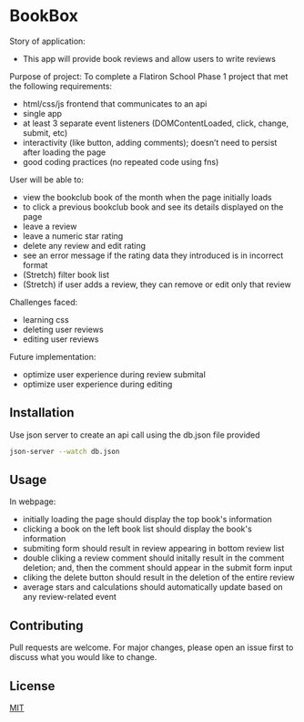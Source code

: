 # BookBox

Story of application:
- This app will provide book reviews and allow users to write reviews

Purpose of project:
To complete a Flatiron School Phase 1 project that met the following requirements:
- html/css/js frontend that communicates to an api
- single app
- at least 3 separate event listeners (DOMContentLoaded, click, change, submit, etc)
- interactivity (like button, adding comments); doesn’t need to persist after loading the page
- good coding practices (no repeated code using fns)

User will be able to:
- view the bookclub book of the month when the page initially loads
- to click a previous bookclub book and see its details displayed on the page
- leave a review
- leave a numeric star rating
- delete any review and edit rating
- see an error message if the rating data they introduced is in incorrect format
- (Stretch) filter book list
- (Stretch) if user adds a review, they can remove or edit only that review

Challenges faced:
- learning css
- deleting user reviews
- editing user reviews

Future implementation:
- optimize user experience during review submital
- optimize user experience during editing



## Installation
Use json server to create an api call using the db.json file provided
```bash
json-server --watch db.json
```

## Usage
In webpage:
- initially loading the page should display the top book's information
- clicking a book on the left book list should display the book's information
- submiting form should result in review appearing in bottom review list
- double cliking a review comment should initally result in the comment deletion; and, then the comment should appear in the submit form input
- cliking the delete button should result in the deletion of the entire review
- average stars and calculations should automatically update based on any review-related event

## Contributing
Pull requests are welcome. For major changes, please open an issue first to discuss what you would like to change.

## License
[MIT](https://cdnjs.cloudflare.com/ajax/libs/semantic-ui/1.11.8/semantic.min.css)
